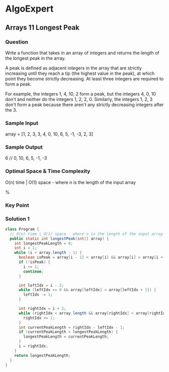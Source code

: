 # AlgoExpert

## Arrays 11 Longest Peak

### Question

Write a function that takes in an array of integers and returns the length of the longest peak in the array.

A peak is defined as adjacent integers in the array that are strictly increasing until they reach a tip (the highest value in the peak), at which point they become strictly decreasing. At least three integers are required to form a peak.

For example, the integers 1, 4, 10, 2 form a peak, but the integers 4, 0, 10 don't and neither do the integers 1, 2, 2, 0. Similarly, the integers 1, 2, 3 don't form a peak because there aren't any strictly decreasing integers after the 3.

### Sample Input

array = [1, 2, 3, 3, 4, 0, 10, 6, 5, -1, -3, 2, 3]

### Sample Output

6 // 0, 10, 6, 5, -1, -3

### Optimal Space & Time Complexity

O(n) time | O(1) space - where n is the length of the input array

%

### Key Point

### Solution 1

```java
class Program {
  // O(n) time | O(1) space - where n is the length of the input array
  public static int longestPeak(int[] array) {
    int longestPeakLength = 0;
    int i = 1;
    while (i < array.length - 1) {
      boolean isPeak = array[i - 1] < array[i] && array[i] > array[i + 1];
      if (!isPeak) {
        i += 1;
        continue;
      }

      int leftIdx = i - 2;
      while (leftIdx >= 0 && array[leftIdx] < array[leftIdx + 1]) {
        leftIdx -= 1;
      }

      int rightIdx = i + 2;
      while (rightIdx < array.length && array[rightIdx] < array[rightIdx - 1]) {
        rightIdx += 1;
      }
      int currentPeakLength = rightIdx - leftIdx - 1;
      if (currentPeakLength > longestPeakLength) {
        longestPeakLength = currentPeakLength;
      }
      i = rightIdx;
    }
    return longestPeakLength;
  }
}

```
